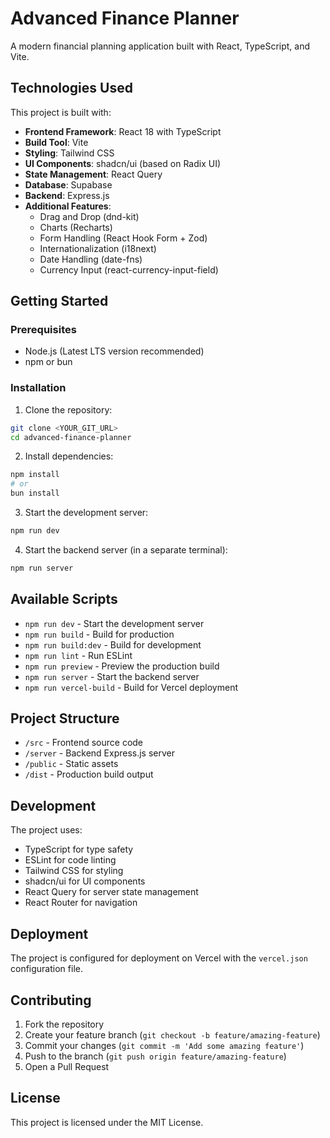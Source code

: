 # Advanced Finance Planner

A modern financial planning application built with React, TypeScript, and Vite.

## Technologies Used

This project is built with:

- **Frontend Framework**: React 18 with TypeScript
- **Build Tool**: Vite
- **Styling**: Tailwind CSS
- **UI Components**: shadcn/ui (based on Radix UI)
- **State Management**: React Query
- **Database**: Supabase
- **Backend**: Express.js
- **Additional Features**:
  - Drag and Drop (dnd-kit)
  - Charts (Recharts)
  - Form Handling (React Hook Form + Zod)
  - Internationalization (i18next)
  - Date Handling (date-fns)
  - Currency Input (react-currency-input-field)

## Getting Started

### Prerequisites

- Node.js (Latest LTS version recommended)
- npm or bun

### Installation

1. Clone the repository:
```sh
git clone <YOUR_GIT_URL>
cd advanced-finance-planner
```

2. Install dependencies:
```sh
npm install
# or
bun install
```

3. Start the development server:
```sh
npm run dev
```

4. Start the backend server (in a separate terminal):
```sh
npm run server
```

## Available Scripts

- `npm run dev` - Start the development server
- `npm run build` - Build for production
- `npm run build:dev` - Build for development
- `npm run lint` - Run ESLint
- `npm run preview` - Preview the production build
- `npm run server` - Start the backend server
- `npm run vercel-build` - Build for Vercel deployment

## Project Structure

- `/src` - Frontend source code
- `/server` - Backend Express.js server
- `/public` - Static assets
- `/dist` - Production build output

## Development

The project uses:
- TypeScript for type safety
- ESLint for code linting
- Tailwind CSS for styling
- shadcn/ui for UI components
- React Query for server state management
- React Router for navigation

## Deployment

The project is configured for deployment on Vercel with the `vercel.json` configuration file.

## Contributing

1. Fork the repository
2. Create your feature branch (`git checkout -b feature/amazing-feature`)
3. Commit your changes (`git commit -m 'Add some amazing feature'`)
4. Push to the branch (`git push origin feature/amazing-feature`)
5. Open a Pull Request

## License

This project is licensed under the MIT License.
